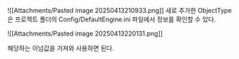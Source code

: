 
![[Attachments/Pasted image 20250413210933.png]]
새로 추가한 ObjectType은 프로젝트 폴더의 Config/DefaultEngine.ini 파일에서 정보를 확인할 수 있다.

![[Attachments/Pasted image 20250413220131.png]]

해당하는 이넘값을 가져와 사용하면 된다.